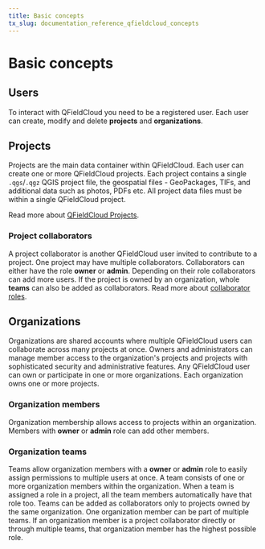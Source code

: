 ```yaml
---
title: Basic concepts
tx_slug: documentation_reference_qfieldcloud_concepts
---
```


# Basic concepts

## Users

To interact with QFieldCloud you need to be a registered user. Each user can create, modify and delete **projects** and **organizations**.

## Projects

Projects are the main data container within QFieldCloud.
Each user can create one or more QFieldCloud projects.
Each project contains a single `.qgs`/`.qgz` QGIS project file, the geospatial files - GeoPackages, TIFs, and additional data such as photos, PDFs etc.
All project data files must be within a single QFieldCloud project.

Read more about [QFieldCloud Projects](./projects.md).

### Project collaborators

A project collaborator is another QFieldCloud user invited to contribute to a project.
One project may have multiple collaborators.
Collaborators can either have the role **owner** or **admin**. Depending on their role collaborators can add more users.
If the project is owned by an organization, whole **teams** can also be added as collaborators.
Read more about [collaborator roles](permissions.md).

## Organizations

Organizations are shared accounts where multiple QFieldCloud users can collaborate across many projects at once.
Owners and administrators can manage member access to the organization's projects and projects with sophisticated security and administrative features.
Any QFieldCloud user can own or participate in one or more organizations.
Each organization owns one or more projects.

### Organization members

Organization membership allows access to projects within an organization.
Members with **owner** or **admin** role can add other members.

### Organization teams

Teams allow organization members with a **owner** or **admin** role to easily assign permissions to multiple users at once.
A team consists of one or more organization members within the organization.
When a team is assigned a role in a project, all the team members automatically have that role too.
Teams can be added as collaborators only to projects owned by the same organization.
One organization member can be part of multiple teams.
If an organization member is a project collaborator directly or through multiple teams, that organization member has the highest possible role.

